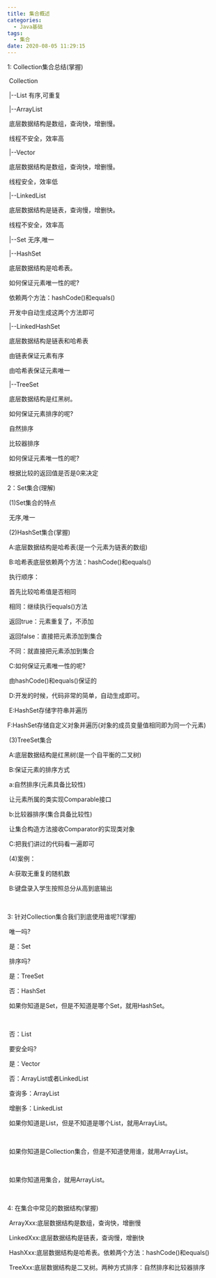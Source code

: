 ```yaml
---
title: 集合概述
categories:
  - Java基础
tags:
  - 集合
date: 2020-08-05 11:29:15
---
```


1: Collection集合总结(掌握)

​	Collection

​		|--List	有序,可重复

​			|--ArrayList

​				底层数据结构是数组，查询快，增删慢。

​				线程不安全，效率高

​			|--Vector

​				底层数据结构是数组，查询快，增删慢。

​				线程安全，效率低

​			|--LinkedList

​				底层数据结构是链表，查询慢，增删快。

​				线程不安全，效率高

​		|--Set	无序,唯一

​			|--HashSet

​				底层数据结构是哈希表。

​				如何保证元素唯一性的呢?

​					依赖两个方法：hashCode()和equals()

​					开发中自动生成这两个方法即可

​				|--LinkedHashSet

​					底层数据结构是链表和哈希表

​					由链表保证元素有序

​					由哈希表保证元素唯一

​			|--TreeSet

​				底层数据结构是红黑树。

​				如何保证元素排序的呢?

​					自然排序

​					比较器排序

​				如何保证元素唯一性的呢?

​					根据比较的返回值是否是0来决定

2：Set集合(理解)

​	(1)Set集合的特点

​		无序,唯一

​	(2)HashSet集合(掌握)

​		A:底层数据结构是哈希表(是一个元素为链表的数组)

​		B:哈希表底层依赖两个方法：hashCode()和equals()

​		  执行顺序：

​			首先比较哈希值是否相同

​				相同：继续执行equals()方法

​					返回true：元素重复了，不添加

​					返回false：直接把元素添加到集合

​				不同：就直接把元素添加到集合

​		C:如何保证元素唯一性的呢?

​			由hashCode()和equals()保证的

​		D:开发的时候，代码非常的简单，自动生成即可。

​		E:HashSet存储字符串并遍历

​		F:HashSet存储自定义对象并遍历(对象的成员变量值相同即为同一个元素)

​	(3)TreeSet集合

​		A:底层数据结构是红黑树(是一个自平衡的二叉树)

​		B:保证元素的排序方式

​			a:自然排序(元素具备比较性)

​				让元素所属的类实现Comparable接口

​			b:比较器排序(集合具备比较性)

​				让集合构造方法接收Comparator的实现类对象

​		C:把我们讲过的代码看一遍即可

​	(4)案例：

​		A:获取无重复的随机数

​		B:键盘录入学生按照总分从高到底输出

​							

3: 针对Collection集合我们到底使用谁呢?(掌握)

​	唯一吗?

​		是：Set

​			排序吗?

​				是：TreeSet

​				否：HashSet

​		如果你知道是Set，但是不知道是哪个Set，就用HashSet。

​			

​		否：List

​			要安全吗?

​				是：Vector

​				否：ArrayList或者LinkedList

​					查询多：ArrayList

​					增删多：LinkedList

​		如果你知道是List，但是不知道是哪个List，就用ArrayList。

​	

​	如果你知道是Collection集合，但是不知道使用谁，就用ArrayList。

​	

​	如果你知道用集合，就用ArrayList。

​	

4: 在集合中常见的数据结构(掌握)

​	ArrayXxx:底层数据结构是数组，查询快，增删慢

​	LinkedXxx:底层数据结构是链表，查询慢，增删快

​	HashXxx:底层数据结构是哈希表。依赖两个方法：hashCode()和equals()

​	TreeXxx:底层数据结构是二叉树。两种方式排序：自然排序和比较器排序

​		